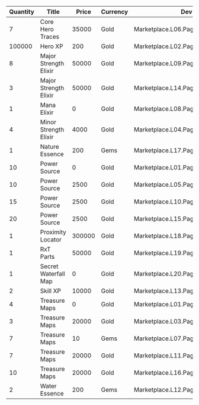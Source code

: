| Quantity | Title | Price | Currency |  Dev Name |
| -------- | ----- | ----- | -------- |  -------- |
| 7 | Core Hero Traces | 35000 | Gold | Marketplace.L06.Page01.Token.02 |
| 100000 | Hero XP | 200 | Gold | Marketplace.L02.Page01.XP.01 |
| 8 | Major Strength Elixir | 50000 | Gold | Marketplace.L09.Page01.MajorElixir.04 |
| 3 | Major Strength Elixir | 50000 | Gold | Marketplace.L14.Page01.ElixirAll.04 |
| 1 | Mana Elixir | 0 | Gold | Marketplace.L08.Page01.Free.34 |
| 4 | Minor Strength Elixir | 4000 | Gold | Marketplace.L04.Page01.MinorElixir.03 |
| 1 | Nature Essence | 200 | Gems | Marketplace.L17.Page01.Shard.04 |
| 10 | Power Source | 0 | Gold | Marketplace.L01.Page01.Free.13 |
| 10 | Power Source | 2500 | Gold | Marketplace.L05.Page01.PowerSource.01 |
| 15 | Power Source | 2500 | Gold | Marketplace.L10.Page01.PowerSource.04 |
| 20 | Power Source | 2500 | Gold | Marketplace.L15.Page01.PowerSource.07 |
| 1 | Proximity Locator | 300000 | Gold | Marketplace.L18.Page01.Hero.01 |
| 1 | RxT Parts | 50000 | Gold | Marketplace.L19.Page01.Misc.04 |
| 1 | Secret Waterfall Map | 0 | Gold | Marketplace.L20.Page01.Free.66 |
| 2 | Skill XP | 10000 | Gold | Marketplace.L13.Page01.MapsMisc.03 |
| 4 | Treasure Maps | 0 | Gold | Marketplace.L01.Page1.VIP5.FreeBonus.04 |
| 3 | Treasure Maps | 20000 | Gold | Marketplace.L03.Page01.MapFragments.01 |
| 7 | Treasure Maps | 10 | Gems | Marketplace.L07.Page01.MapFragments.05 |
| 7 | Treasure Maps | 20000 | Gold | Marketplace.L11.Page01.TreasureMap.01 |
| 10 | Treasure Maps | 20000 | Gold | Marketplace.L16.Page01.TreasureMap.04 |
| 2 | Water Essence | 200 | Gems | Marketplace.L12.Page01.Reagent.10 |

